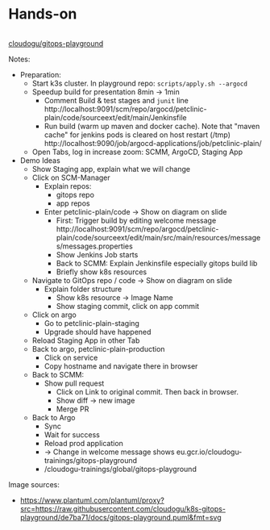# Hands-on
<!-- .slide: id="demo" -->

<img data-src="images/gitops-playground.svg" width="60%" />

<i class='fab fa-github'></i> [cloudogu/gitops-playground](https://github.com/cloudogu/gitops-playground)

Notes:
* Preparation:
  * Start k3s cluster. In playground repo: `scripts/apply.sh --argocd`
  * Speedup build for presentation 8min -> 1min
    * Comment Build & test stages and `junit` line  
      http://localhost:9091/scm/repo/argocd/petclinic-plain/code/sourceext/edit/main/Jenkinsfile
    * Run build (warm up maven and docker cache). Note that "maven cache" for jenkins pods is cleared on host restart (/tmp)  
      http://localhost:9090/job/argocd-applications/job/petclinic-plain/
  * Open Tabs, log in increase zoom: SCMM, ArgoCD, Staging App  
* Demo Ideas
  * Show Staging app, explain what we will change
  * Click on SCM-Manager
    * Explain repos:
      * gitops repo
      * app repos
    * Enter petclinic-plain/code -> Show on diagram on slide
      * First: Trigger build by editing welcome message
        http://localhost:9091/scm/repo/argocd/petclinic-plain/code/sourceext/edit/main/src/main/resources/messages/messages.properties
      * Show Jenkins Job starts
      * Back to SCMM: Explain Jenkinsfile especially gitops build lib 
      * Briefly show k8s resources
  * Navigate to GitOps repo / code -> Show on diagram on slide
    * Explain folder structure
      * Show k8s resource -> Image Name
      * Show staging commit, click on app commit
  * Click on argo
    * Go to petclinic-plain-staging
    * Upgrade should have happened
  * Reload Staging App in other Tab
  * Back to argo, petclinic-plain-production
    * Click on service
    * Copy hostname and navigate there in browser
  * Back to SCMM:
    * Show pull request
      * Click on Link to original commit. Then back in browser.
      * Show diff -> new image
      * Merge PR
  * Back to Argo
    * Sync
    * Wait for success
    * Reload prod application
    * -> Change in welcome message shows
      eu.gcr.io/cloudogu-trainings/gitops-playground
    * /cloudogu-trainings/global/gitops-playground

Image sources:
* https://www.plantuml.com/plantuml/proxy?src=https://raw.githubusercontent.com/cloudogu/k8s-gitops-playground/de7ba71/docs/gitops-playground.puml&fmt=svg  